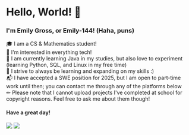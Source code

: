 # Hello, World! &#128075;

### I'm Emily Gross, or Emily-144! (Haha, puns)  

&#127891; I am a CS & Mathematics student!  
&#129300; I'm interested in everything tech!  
&#128221; I am currently learning Java in my studies, but also love to experiment (learning Python, SQL, and Linux in my free time)  
&#128170; I strive to always be learning and expanding on my skills :)  
&#128236; I have accepted a SWE position for 2025, but I am open to part-time work until then; you can contact me through any of the platforms below   
&#9999; Please note that I cannot upload projects I've completed at school for copyright reasons. Feel free to ask me about them though!

#### Have a great day!  

[![](https://img.shields.io/badge/linkedin-%230077B5?style=for-the-badge&logo=linkedin)](https://www.linkedin.com/in/ecgross/)
[![](https://img.shields.io/badge/gmail-D14836?style=for-the-badge&logo=gmail&logoColor=white)](mailto:gross.c.emily@gmail.com)

<!---
Emily-144/Emily-144 is a ✨ special ✨ repository because its `README.md` (this file) appears on your GitHub profile.
You can click the Preview link to take a look at your changes.
--->
